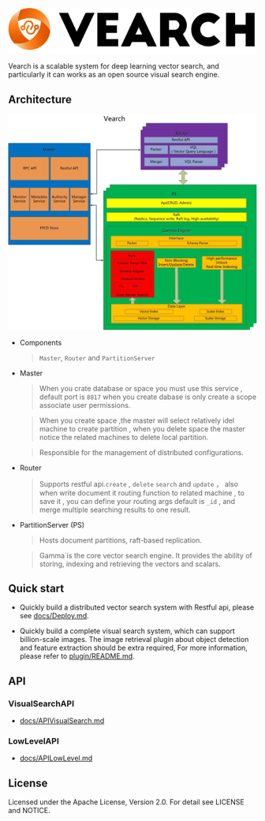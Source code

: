 <div align="center">
  <img src="docs/img/vearch_logo.png">
</div>


Vearch is a scalable system for deep learning vector search, and particularly it can works as an open source visual search engine.

## Architecture

![arc](docs/img/VearchArch.jpg)

* Components

  > `Master`, `Router` and `PartitionServer` 

* Master 

  > When you crate database or space you must use this service , default port is `8817` when you create dabase is only create a scope associate user permissions.

  > When you create space ,the master will select relatively idel machine to create partition , when you delete space the master notice the related machines to delete local partition.

  > Responsible for the management of distributed configurations.
* Router

  > Supports restful api.`create`  , `delete`  `search` and `update` ， also when write document it routing function to related machine , to save it , you can define your routing args default is `_id` , and merge multiple searching results to one result.

* PartitionServer (PS)

  > Hosts document partitions, raft-based replication.

  > Gamma`is the core vector search engine. It provides the ability of storing, indexing and retrieving the vectors and scalars.


## Quick start

* Quickly build a distributed vector search system with Restful api, please see [docs/Deploy.md](docs/Deploy.md).


* Quickly build a complete visual search system, which can support billion-scale images. The image retrieval plugin about object detection and feature extraction should be extra required, For more information, please refer to [plugin/README.md](plugin/README.md).

## API

### VisualSearchAPI
* [docs/APIVisualSearch.md](docs/APIVisualSearch.md)

### LowLevelAPI
* [docs/APILowLevel.md](docs/APILowLevel.md)

## License
Licensed under the Apache License, Version 2.0. For detail see LICENSE and NOTICE.

